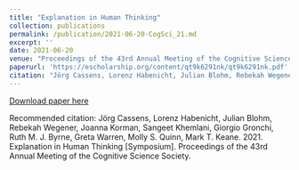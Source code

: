 ```yaml
---
title: "Explanation in Human Thinking"
collection: publications
permalink: /publication/2021-06-20-CogSci_21.md
excerpt: ''
date: 2021-06-20
venue: "Proceedings of the 43rd Annual Meeting of the Cognitive Science Society"
paperurl: 'https://escholarship.org/content/qt9k6291nk/qt9k6291nk.pdf'
citation: "Jörg Cassens, Lorenz Habenicht, Julian Blohm, Rebekah Wegener, Joanna Korman, Sangeet Khemlani, Giorgio Gronchi, Ruth M. J. Byrne, Greta Warren, Molly S. Quinn, Mark T. Keane. 2021. Explanation in Human Thinking [Symposium]. Proceedings of the 43rd Annual Meeting of the Cognitive Science Society."
---
```


[Download paper here](http://gretawarren.github.io/files/CogSci2021.pdf)

Recommended citation: Jörg Cassens, Lorenz Habenicht, Julian Blohm, Rebekah Wegener, Joanna Korman, Sangeet Khemlani, Giorgio Gronchi, Ruth M. J. Byrne, Greta Warren, Molly S. Quinn, Mark T. Keane. 2021. Explanation in Human Thinking [Symposium]. Proceedings of the 43rd Annual Meeting of the Cognitive Science Society.
